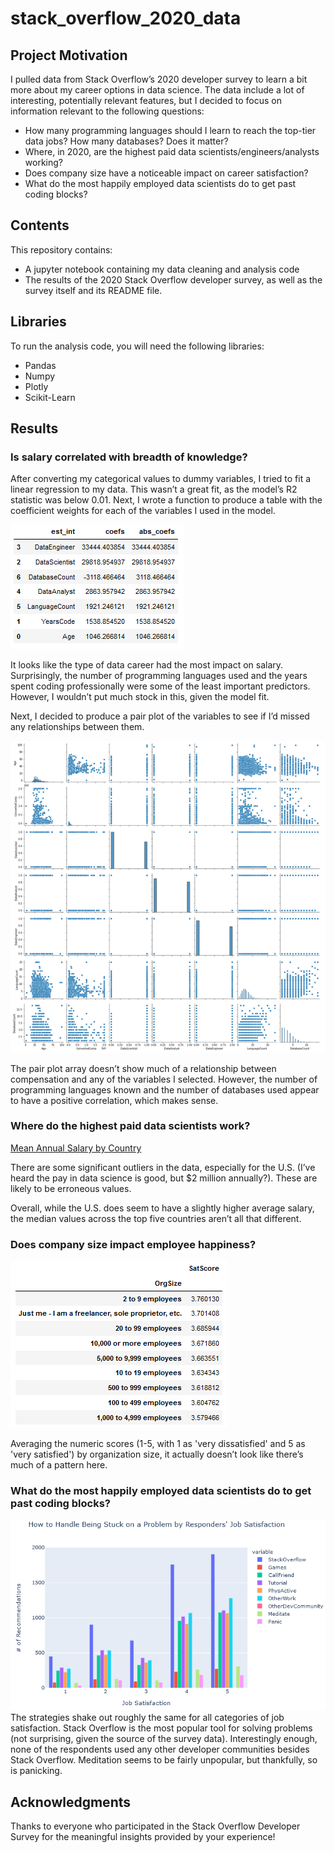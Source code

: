 # stack_overflow_2020_data

## Project Motivation

I pulled data from Stack Overflow’s 2020 developer survey to learn a bit more about my career options in data science. The data include a lot of interesting, potentially relevant features, but I decided to focus on information relevant to the following questions:

* How many programming languages should I learn to reach the top-tier data jobs? How many databases? Does it matter?
* Where, in 2020, are the highest paid data scientists/engineers/analysts working?
* Does company size have a noticeable impact on career satisfaction?
* What do the most happily employed data scientists do to get past coding blocks?

## Contents
This repository contains:
* A jupyter notebook containing my data cleaning and analysis code
* The results of the 2020 Stack Overflow developer survey, as well as the survey itself and its README file.

## Libraries
To run the analysis code, you will need the following libraries:
* Pandas
* Numpy
* Plotly
* Scikit-Learn

## Results

### Is salary correlated with breadth of knowledge?

After converting my categorical values to dummy variables, I tried to fit a linear regression to my data. This wasn’t a great fit, as the model’s R2 statistic was below 0.01. Next, I wrote a function to produce a table with the coefficient weights for each of the variables I used in the model.

![Coefficients Table](Images/coeff_table.png)

It looks like the type of data career had the most impact on salary. Surprisingly, the number of programming languages used and the years spent coding professionally were some of the least important predictors. However, I wouldn’t put much stock in this, given the model fit.

Next, I decided to produce a pair plot of the variables to see if I’d missed any relationships between them.

![Pairplot](Images/pairplot.png)

The pair plot array doesn’t show much of a relationship between compensation and any of the variables I selected. However, the number of programming languages known and the number of databases used appear to have a positive correlation, which makes sense.

### Where do the highest paid data scientists work?

[Mean Annual Salary by Country](Images/boxplot.png)

There are some significant outliers in the data, especially for the U.S. (I’ve heard the pay in data science is good, but $2 million annually?). These are likely to be erroneous values.

Overall, while the U.S. does seem to have a slightly higher average salary, the median values across the top five countries aren’t all that different.

### Does company size impact employee happiness?

![Satisfaction Scores](Images/sat_score.png)

Averaging the numeric scores (1-5, with 1 as 'very dissatisfied' and 5 as 'very satisfied') by organization size, it actually doesn’t look like there’s much of a pattern here.

### What do the most happily employed data scientists do to get past coding blocks?

![Strategies for Coding Blocks](Images/strategies.png)
The strategies shake out roughly the same for all categories of job satisfaction. Stack Overflow is the most popular tool for solving problems (not surprising, given the source of the survey data). Interestingly enough, none of the respondents used any other developer communities besides Stack Overflow. Meditation seems to be fairly unpopular, but thankfully, so is panicking.

## Acknowledgments

Thanks to everyone who participated in the Stack Overflow Developer Survey for the meaningful insights provided by your experience!